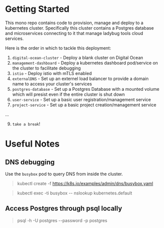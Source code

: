 # Getting Started
This mono repo contains code to provision, manage and deploy to a kubernetes cluster. Specifically this cluster contains a Postgres database and microservices connecting to it that manage ladybug tools cloud services. 

Here is the order in which to tackle this deployment:

1. `digital-ocean-cluster` - Deploy a blank cluster on Digital Ocean
2.  `management-dashboard` - Deploy a kubernetes dashboard pod/service on the cluster to facilitate debugging
3. `istio` - Deploy istio with mTLS enabled
4. `externalDNS` - Set up an externel load balancer to provide a domain name to access your cluster's services
5. `postgres-database` - Set up a Postgres Database with a mounted volume which will presist even if the entire cluster is shut down
6. `user-service` - Set up a basic user registration/management service
7. `project-service` - Set up a basic project creation/management service

...

9. `take a break`!


# Useful Notes

## DNS debugging
Use the `busybox` pod to query DNS from inside the cluster.

> kubectl create -f https://k8s.io/examples/admin/dns/busybox.yaml

> kubectl exec -ti busybox -- nslookup kubernetes.default

## Access Postgres through psql locally

> psql -h <hostname> -U postgres --password -p <port> postgres